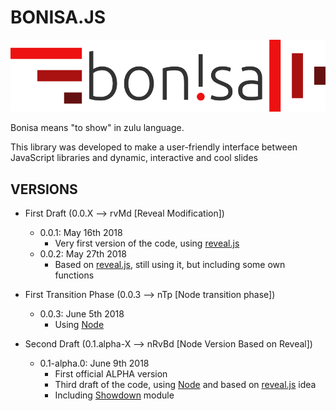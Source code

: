 # BONISA.JS

![Bonisa Logo](./src/media/img/logo/svg/logo-full.svg)

Bonisa means "to show" in zulu language.

This library was developed to make a user-friendly interface between JavaScript libraries and dynamic, 
interactive and cool slides 

## VERSIONS

* First Draft (0.0.X --> rvMd [Reveal Modification])
  * 0.0.1: May 16th 2018
    * Very first version of the code, using [reveal.js](https://github.com/hakimel/reveal.js/)
  * 0.0.2: May 27th 2018
    * Based on [reveal.js](https://github.com/hakimel/reveal.js/), still using it, but including some own functions

* First Transition Phase (0.0.3 --> nTp [Node transition phase])
  * 0.0.3: June 5th 2018
    * Using [Node](https://github.com/nodejs/node)

* Second Draft (0.1.alpha-X --> nRvBd [Node Version Based on Reveal])
  * 0.1-alpha.0: June 9th 2018
    * First official ALPHA version
    * Third draft of the code, using [Node](https://github.com/nodejs/node) and based on [reveal.js](https://github.com/hakimel/reveal.js/) idea
    * Including [Showdown](https://github.com/showdownjs/showdown) module
